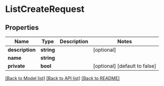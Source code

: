 # ListCreateRequest

## Properties
Name | Type | Description | Notes
------------ | ------------- | ------------- | -------------
**description** | **string** |  | [optional] 
**name** | **string** |  | 
**private** | **bool** |  | [optional] [default to false]

[[Back to Model list]](../../README.md#documentation-for-models) [[Back to API list]](../../README.md#documentation-for-api-endpoints) [[Back to README]](../../README.md)

